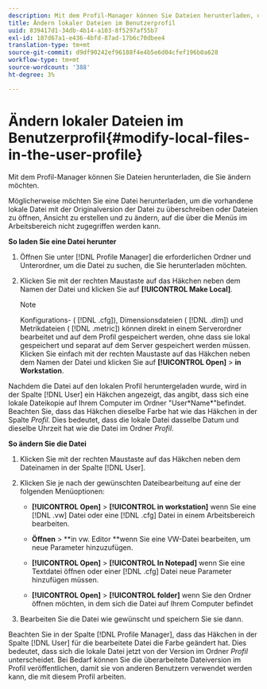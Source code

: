 ```yaml
---
description: Mit dem Profil-Manager können Sie Dateien herunterladen, die Sie ändern möchten.
title: Ändern lokaler Dateien im Benutzerprofil
uuid: 839417d1-34db-4b14-a103-8f5297af55b7
exl-id: 187d67a1-e436-4bfd-87ad-17b6c70dbee4
translation-type: tm+mt
source-git-commit: d9df90242ef96188f4e4b5e6d04cfef196b0a628
workflow-type: tm+mt
source-wordcount: '388'
ht-degree: 3%

---
```


# Ändern lokaler Dateien im Benutzerprofil{#modify-local-files-in-the-user-profile}

Mit dem Profil-Manager können Sie Dateien herunterladen, die Sie ändern möchten.

Möglicherweise möchten Sie eine Datei herunterladen, um die vorhandene lokale Datei mit der Originalversion der Datei zu überschreiben oder Dateien zu öffnen, Ansicht zu erstellen und zu ändern, auf die über die Menüs im Arbeitsbereich nicht zugegriffen werden kann.

**So laden Sie eine Datei herunter**

1. Öffnen Sie unter [!DNL Profile Manager] die erforderlichen Ordner und Unterordner, um die Datei zu suchen, die Sie herunterladen möchten.
1. Klicken Sie mit der rechten Maustaste auf das Häkchen neben dem Namen der Datei und klicken Sie auf **[!UICONTROL Make Local]**.

   >[!NOTE]
   >
   >Konfigurations- ( [!DNL .cfg]), Dimensionsdateien ( [!DNL .dim]) und Metrikdateien ( [!DNL .metric]) können direkt in einem Serverordner bearbeitet und auf dem Profil gespeichert werden, ohne dass sie lokal gespeichert und separat auf dem Server gespeichert werden müssen. Klicken Sie einfach mit der rechten Maustaste auf das Häkchen neben dem Namen der Datei und klicken Sie auf **[!UICONTROL Open]** > **in Workstation**.

Nachdem die Datei auf den lokalen Profil heruntergeladen wurde, wird in der Spalte [!DNL User] ein Häkchen angezeigt, das angibt, dass sich eine lokale Dateikopie auf Ihrem Computer im Ordner &quot;User\*Name*&quot;befindet. Beachten Sie, dass das Häkchen dieselbe Farbe hat wie das Häkchen in der Spalte *Profil*. Dies bedeutet, dass die lokale Datei dasselbe Datum und dieselbe Uhrzeit hat wie die Datei im Ordner *Profil*.

**So ändern Sie die Datei**

1. Klicken Sie mit der rechten Maustaste auf das Häkchen neben dem Dateinamen in der Spalte [!DNL User].
1. Klicken Sie je nach der gewünschten Dateibearbeitung auf eine der folgenden Menüoptionen:

   * **[!UICONTROL Open]** >  **[!UICONTROL in workstation]** wenn Sie eine  [!DNL .vw] Datei oder eine  [!DNL .cfg] Datei in einem Arbeitsbereich bearbeiten.

   * **Öffnen** > **in vw. Editor **wenn Sie eine VW-Datei bearbeiten, um neue Parameter hinzuzufügen.

   * **[!UICONTROL Open]** >  **[!UICONTROL In Notepad]** wenn Sie eine Textdatei öffnen oder einer  [!DNL .cfg] Datei neue Parameter hinzufügen müssen.

   * **[!UICONTROL Open]** >  **[!UICONTROL folder]** wenn Sie den Ordner öffnen möchten, in dem sich die Datei auf Ihrem Computer befindet

1. Bearbeiten Sie die Datei wie gewünscht und speichern Sie sie dann.

Beachten Sie in der Spalte [!DNL Profile Manager], dass das Häkchen in der Spalte [!DNL User] für die bearbeitete Datei die Farbe geändert hat. Dies bedeutet, dass sich die lokale Datei jetzt von der Version im Ordner *Profil* unterscheidet. Bei Bedarf können Sie die überarbeitete Dateiversion im Profil veröffentlichen, damit sie von anderen Benutzern verwendet werden kann, die mit diesem Profil arbeiten.
